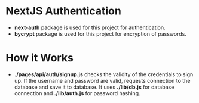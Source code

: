 # NextJS Authentication
- **next-auth** package is used for this project for authentication.
- **bycrypt** package is used for this project for encryption of passwords.

# How it Works
- **./pages/api/auth/signup.js** checks the validity of the credentials to sign up. If the username and password are valid, requests connection to the database and save it to database. It uses **./lib/db.js** for database connection and **./lib/auth.js** for password hashing.